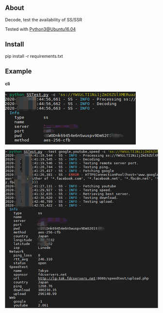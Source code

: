 ## About

Decode, test the availability of SS/SSR

Tested with Python3@Ubuntu16.04

## Install

pip install -r requirements.txt

## Example

#### cli

![example1](.\pic\example1.png)



![example2](.\pic\example2.png)